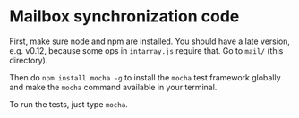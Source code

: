# Mailbox synchronization code

First, make sure node and npm are installed. You should have a late version, e.g. v0.12,
because some ops in ```intarray.js``` require that. Go to ```mail/``` (this directory).

Then do ```npm install mocha -g``` to install the ```mocha``` test framework globally and make the
```mocha``` command available in your terminal.

To run the tests, just type ```mocha```.